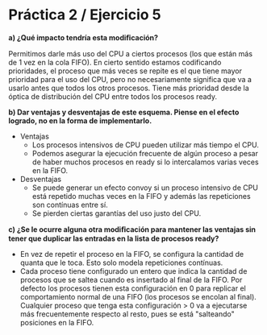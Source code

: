 # Práctica 2 / Ejercicio 5

**a) ¿Qué impacto tendría esta modiﬁcación?**

Permitimos darle más uso del CPU a ciertos procesos (los que están más de 1 vez en la cola FIFO). En cierto sentido estamos codificando prioridades, el proceso que más veces se repite es el que tiene mayor prioridad para el uso del CPU, pero no necesariamente significa que va a usarlo antes que todos los otros procesos. Tiene más prioridad desde la óptica de distribución del CPU entre todos los procesos ready.

**b) Dar ventajas y desventajas de este esquema. Piense en el efecto logrado, no en la forma de implementarlo.**

- Ventajas
    - Los procesos intensivos de CPU pueden utilizar más tiempo el CPU.
    - Podemos asegurar la ejecución frecuente de algún proceso a pesar de haber muchos procesos en ready si lo intercalamos varias veces en la FIFO.
- Desventajas
    - Se puede generar un efecto convoy si un proceso intensivo de CPU está repetido muchas veces en la FIFO y además las repeticiones son contínuas entre sí.
    - Se pierden ciertas garantías del uso justo del CPU.

**c) ¿Se le ocurre alguna otra modiﬁcación para mantener las ventajas sin tener que duplicar las entradas en la lista de procesos ready?**

- En vez de repetir el proceso en la FIFO, se configura la cantidad de quanta que le toca. Esto solo modela repeticiones contínuas.
- Cada proceso tiene configurado un entero que indica la cantidad de procesos que se saltea cuando es insertado al final de la FIFO. Por defecto los procesos tienen esta configuración en 0 para replicar el comportamiento normal de una FIFO (los procesos se encolan al final). Cualquier proceso que tenga esta configuración > 0 va a ejecutarse más frecuentemente respecto al resto, pues se está "salteando" posiciones en la FIFO.
